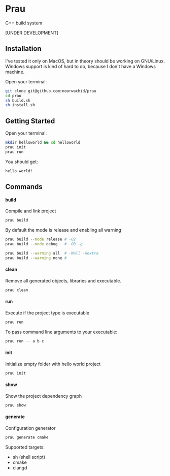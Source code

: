 # Prau
C++ build system

[UNDER DEVELOPMENT]

## Installation
I've tested it only on MacOS, but in theory should be working on GNU/Linux.
Windows support is kind of hard to do, because I don't have a Windows machine.

Open your terminal:
~~~ sh
git clone git@github.com:noorwachid/prau
cd prau
sh build.sh
sh install.sh
~~~

## Getting Started
Open your terminal:
~~~ sh
mkdir helloworld && cd helloworld
prau init 
prau run
~~~

You should get:
~~~ sh
hello world!
~~~

## Commands
#### build
Compile and link project
~~~ sh
prau build
~~~

By default the mode is release and enabling all warning
~~~ sh
prau build --mode release # -O2
prau build --mode debug   # -O0 -g

prau build --warning all  # -Wall -Wextra
prau build --warning none #
~~~

#### clean
Remove all generated objects, libraries and executable.
~~~ sh
prau clean
~~~

#### run
Execute if the project type is executable
~~~ sh
prau run
~~~

To pass command line arguments to your executable:
~~~ sh
prau run -- a b c
~~~

#### init
Initialize empty folder with hello world project
~~~ sh
prau init
~~~

#### show
Show the project dependency graph
~~~ sh
prau show
~~~

#### generate
Configuration generator
~~~ sh
prau generate cmake
~~~

Supported targets:
- sh (shell script)
- cmake
- clangd
